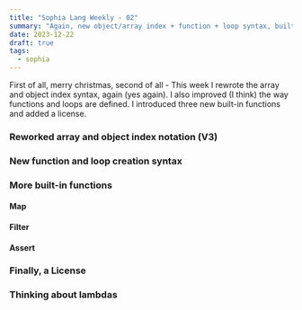 ```yaml
---
title: "Sophia Lang Weekly - 02"
summary: "Again, new object/array index + function + loop syntax, built-in functions, a License and lambdas"
date: 2023-12-22
draft: true
tags:
  - sophia
---
```


First of all, merry christmas, second of all - This week I rewrote the array
and object index syntax, again (yes again). I also improved (I think) the way
functions and loops are defined. I introduced three new built-in functions and
added a license.

### Reworked array and object index notation (V3)

### New function and loop creation syntax

### More built-in functions

#### Map

#### Filter

#### Assert

### Finally, a License

### Thinking about lambdas
